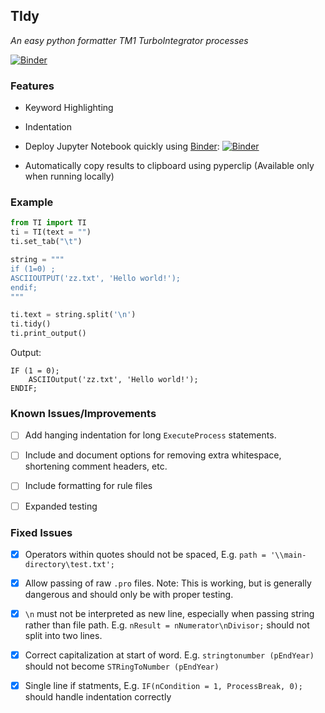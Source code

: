 ## TIdy
*An easy python formatter TM1 TurboIntegrator processes*

[![Binder](https://mybinder.org/badge_logo.svg)](https://mybinder.org/v2/gh/dpebert7/TIdy/master?filepath=Main.ipynb)

### Features

- Keyword Highlighting

- Indentation

- Deploy Jupyter Notebook quickly using [Binder](https://ovh.mybinder.org/): [![Binder](https://mybinder.org/badge_logo.svg)](https://mybinder.org/v2/gh/dpebert7/TIdy/master?filepath=Main.ipynb)

- Automatically copy results to clipboard using pyperclip (Available only when running locally)


### Example
```python
from TI import TI
ti = TI(text = "")
ti.set_tab("\t")

string = """
if (1=0) ;
ASCIIOUTPUT('zz.txt', 'Hello world!');
endif;
"""

ti.text = string.split('\n')
ti.tidy()
ti.print_output()
```

Output:
```
IF (1 = 0);
	ASCIIOutput('zz.txt', 'Hello world!');
ENDIF;
```

### Known Issues/Improvements

* [ ] Add hanging indentation for long `ExecuteProcess` statements.

* [ ] Include and document options for removing extra whitespace, shortening comment headers, etc.

* [ ] Include formatting for rule files

* [ ] Expanded testing


### Fixed Issues

* [x] Operators within quotes should not be spaced, E.g. `path = '\\main-directory\test.txt';`

* [x] Allow passing of raw `.pro` files. Note: This is working, but is generally dangerous and should only be with proper testing.

* [x] `\n` must not be interpreted as new line, especially when passing string rather than file path. E.g. `nResult = nNumerator\nDivisor;` should not split into two lines.

* [x] Correct capitalization at start of word. E.g. `stringtonumber (pEndYear)` should not become `STRingToNumber (pEndYear)`

* [x] Single line if statments, E.g. `IF(nCondition = 1, ProcessBreak, 0);` should handle indentation correctly



